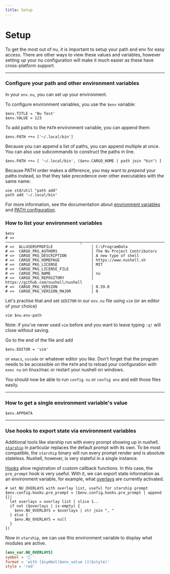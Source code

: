 ```yaml
---
title: Setup
---
```


# Setup

To get the most out of nu, it is important to setup your path and env for easy access.
There are other ways to view these values and variables, however setting up your nu configuration will make it much easier as these have cross-platform support.

---

### Configure your path and other environment variables

In your `env.nu`, you can set up your environment.

To configure environment variables, you use the `$env` variable:

```nu
$env.TITLE = 'Nu Test'
$env.VALUE = 123
```

To add paths to the `PATH` environment variable, you can append them:

```nu
$env.PATH ++= ['~/.local/bin']
```

Because you can append a list of paths, you can append multiple at once. You can also use subcommands to construct the paths in line.

```nu
$env.PATH ++= [ '~/.local/bin', ($env.CARGO_HOME | path join "bin") ]
```

Because PATH order makes a difference, you may want to _prepend_ your paths instead, so that they take precedence over other executables with the same name:

```
use std/util "path add"
path add '~/.local/bin'
```

For more information, see the documentation about [environment variables](/book/environment.html#setting-environment-variables) and [PATH configuration](/book/configuration.html#path-configuration).

### How to list your environment variables

```nu
$env
# => ─────────────────────────────────┬────────────────────────────────────────────
# =>  ALLUSERSPROFILE                 │ C:\ProgramData
# =>  CARGO_PKG_AUTHORS               │ The Nu Project Contributors
# =>  CARGO_PKG_DESCRIPTION           │ A new type of shell
# =>  CARGO_PKG_HOMEPAGE              │ https://www.nushell.sh
# =>  CARGO_PKG_LICENSE               │ MIT
# =>  CARGO_PKG_LICENSE_FILE          │
# =>  CARGO_PKG_NAME                  │ nu
# =>  CARGO_PKG_REPOSITORY            │ https://github.com/nushell/nushell
# =>  CARGO_PKG_VERSION               │ 0.59.0
# =>  CARGO_PKG_VERSION_MAJOR         │ 0
```

Let's practise that and set `$EDITOR` in our `env.nu` file using `vim` (or an editor of your choice)

```nu
vim $nu.env-path
```

Note: if you've never used `vim` before and you want to leave typing `:q!` will close without saving.

Go to the end of the file and add

```nu
$env.EDITOR = 'vim'
```

or `emacs`, `vscode` or whatever editor you like. Don't forget that the program needs to be accessible on the `PATH`
and to reload your configuration with `exec nu` on linux/mac or restart your nushell on windows.

You should now be able to run `config nu` or `config env` and edit those files easily.

---

### How to get a single environment variable's value

```nu
$env.APPDATA
```

---

### Use hooks to export state via environment variables

Additional tools like starship run with every prompt showing up in nushell.
[`starship`](https://starship.rs) in particular replaces the default prompt with
its own.
To be most compatible, the `starship` binary will run every prompt render and
is absolute stateless.
Nushell, however, is very stateful in a single instance.

[Hooks](../book/hooks) allow registration of
custom callback functions.
In this case, the `pre_prompt` hook is very useful.
With it, we can export state information as an environment variable, for
example, what [overlays](../book/overlays) are
currently activated.

```nu
# set NU_OVERLAYS with overlay list, useful for starship prompt
$env.config.hooks.pre_prompt = ($env.config.hooks.pre_prompt | append {||
  let overlays = overlay list | slice 1..
  if not ($overlays | is-empty) {
    $env.NU_OVERLAYS = $overlays | str join ", "
  } else {
    $env.NU_OVERLAYS = null
  }
})
```

Now in `starship`, we can use this environment variable to display what modules
are active.

```toml
[env_var.NU_OVERLAYS]
symbol = '📌 '
format = 'with [$symbol($env_value )]($style)'
style = 'red'
```
